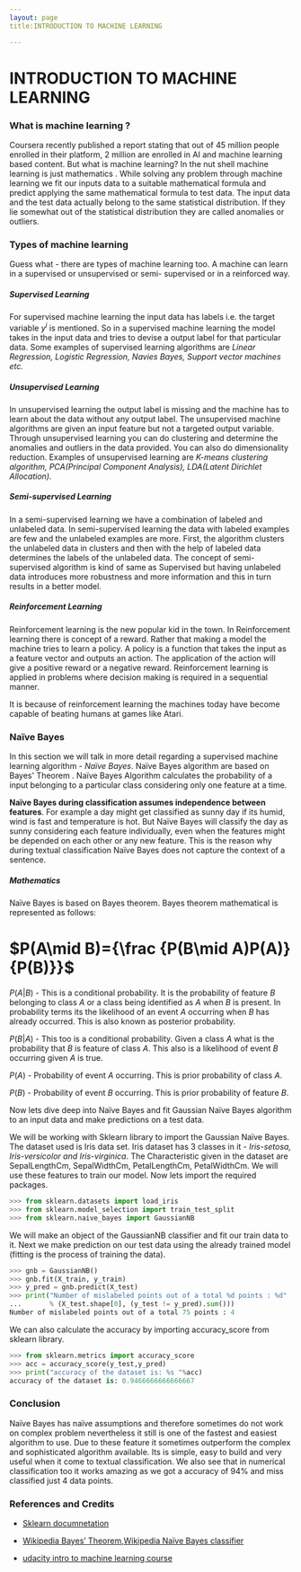 ```yaml
---
layout: page
title:INTRODUCTION TO MACHINE LEARNING

---
```


# INTRODUCTION TO MACHINE LEARNING

### What is machine learning ?

Coursera recently published a report stating that out of 45 million people enrolled in their platform, 2 million are enrolled in AI and machine learning based content. But what is machine learning? In the nut shell machine learning is just mathematics . While solving any problem through machine learning  we fit our inputs data to a suitable mathematical formula and predict applying the same mathematical formula to test data. The input data and the test data actually belong to the same statistical distribution. If they lie somewhat out of the statistical distribution they are called anomalies or outliers. 

### Types of machine learning

Guess what - there are types of machine learning too. A machine can learn in a supervised or unsupervised  or semi- supervised  or in a reinforced way.



##### Supervised Learning

For supervised machine learning the input data has labels i.e. the target variable $y^i$ is mentioned. So in a supervised machine learning the model takes in the input data and tries to devise a output label for that particular data. Some examples of supervised learning algorithms are *Linear Regression, Logistic Regression, Navies Bayes, Support vector machines etc.*



##### Unsupervised Learning 

In unsupervised learning the output label is missing and the machine has to learn about the data without any output label. The unsupervised machine algorithms are given an input feature but not a targeted output variable. Through unsupervised learning you can do clustering and determine the anomalies and outliers in the data provided. You can also do dimensionality reduction. Examples of unsupervised learning are *K-means clustering algorithm, PCA(Principal Component Analysis), LDA(Latent Dirichlet Allocation).*



##### Semi-supervised Learning 

In a semi-supervised learning we have a combination of labeled and unlabeled data. In semi-supervised learning the data with labeled examples are few and the unlabeled examples are more. First, the algorithm clusters the unlabeled data in clusters and then with the help of labeled data determines the labels of the unlabeled data. The concept of semi-supervised algorithm is kind of same as Supervised but having unlabeled data introduces more robustness and more information and this in turn results in a better model. 



##### Reinforcement Learning

Reinforcement learning is the new popular kid in the town. In Reinforcement learning there is concept of a reward. Rather that making a model the machine tries to learn a policy. A policy is a function that takes the input as a feature vector and outputs an action. The application of the action will give a positive reward or a negative reward. Reinforcement learning is applied in problems where decision making is required in a sequential manner.

It is because of reinforcement learning the machines today have become capable of beating humans at games like Atari.





### Naïve Bayes

In this section we will talk in more detail regarding a supervised machine learning algorithm - *Naïve Bayes*. Naïve Bayes algorithm are based on Bayes' Theorem . Naïve Bayes Algorithm calculates the probability of a input belonging to a particular class considering only one feature at a time.

**Naïve Bayes during classification assumes independence between features**. For example a day might get classified as sunny day if its humid, wind is fast and temperature is hot. But Naïve Bayes will classify the day as sunny considering each feature individually, even when the features might be depended on each other or any new feature. This is the reason why during textual classification Naïve Bayes does not capture the context of a sentence.



##### Mathematics 

Naïve Bayes is based on Bayes theorem. Bayes theorem mathematical is represented as follows:

# $P(A\mid B)={\frac {P(B\mid A)P(A)}{P(B)}}$

$P(A|B)$ - This is a conditional probability. It is the probability of feature $B$ belonging to class $A$ or a class being identified as $A$ when $B$ is present. In probability terms its the likelihood of an event $A$ occurring when $B ​$ has already occurred. This is also known as posterior probability.

$P(B|A)$ - This too is a conditional probability. Given a class $A$ what is the probability that $B$ is feature of class $A$. This also is a likelihood of event $B$ occurring given $A$ is true.

$P(A)$ - Probability of event $A$ occurring. This is prior probability of class $A$.

$P(B)$ - Probability of event $B$ occurring. This is prior probability of feature $B​$.



Now lets dive deep into Naïve Bayes and fit Gaussian Naïve Bayes algorithm to an input data and make predictions on a test data. 

We will be working with Sklearn library to import the Gaussian Naïve Bayes. The dataset used is Iris data set. Iris dataset has 3 classes in it - *Iris-setosa, Iris-versicolor and Iris-virginica*. The Characteristic given in the dataset are SepalLengthCm, SepalWidthCm, PetalLengthCm, PetalWidthCm. We will use these features to train our model. Now lets import the required packages. 

```python
>>> from sklearn.datasets import load_iris
>>> from sklearn.model_selection import train_test_split
>>> from sklearn.naive_bayes import GaussianNB
```

We will make an object of the GaussianNB classifier and fit our train data to it. Next we make prediction on our test data using the already trained model (fitting is the process of training the data).



```python
>>> gnb = GaussianNB()
>>> gnb.fit(X_train, y_train)
>>> y_pred = gnb.predict(X_test)
>>> print("Number of mislabeled points out of a total %d points : %d"
...       % (X_test.shape[0], (y_test != y_pred).sum()))
Number of mislabeled points out of a total 75 points : 4
```



We can also calculate the accuracy by importing accuracy_score from sklearn library.

```python
>>> from sklearn.metrics import accuracy_score
>>> acc = accuracy_score(y_test,y_pred)
>>> print("accuracy of the dataset is: %s "%acc)
accuracy of the dataset is: 0.9466666666666667 
```



### Conclusion

Naïve Bayes has naïve assumptions and therefore sometimes do not work on complex problem nevertheless it still is one of the fastest and easiest algorithm to use. Due to these feature it sometimes outperform the complex and sophisticated algorithm available. Its is simple, easy to build and very useful when it come to textual classification. We also see that in numerical classification too it works amazing as we got a accuracy of 94% and miss classified just 4 data points.



### References and Credits 

- [Sklearn documnetation](https://scikit-learn.org/stable/modules/naive_bayes.html)

- [Wikipedia Bayes’ Theorem](https://en.wikipedia.org/wiki/Bayes%27_theorem),[Wikipedia Naïve Bayes classifier](https://en.wikipedia.org/wiki/Naive_Bayes_classifier)

- [udacity intro to machine learning course](https://www.udacity.com/course/intro-to-machine-learning--ud120)

  







































  





